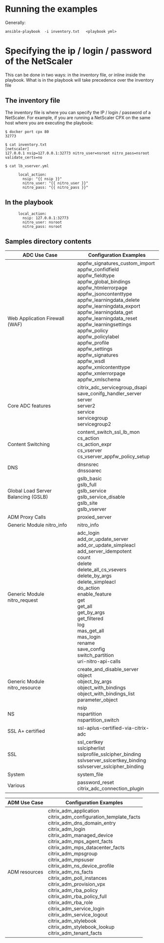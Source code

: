 # Running the examples
Generally:

```
ansible-playbook  -i inventory.txt   <playbook yml>
```
# Specifying the ip / login / password of the NetScaler
This can be done in two ways: in the inventory file, or inline inside the playbook. What is in the playbook will take precedence over the inventory file


## The inventory file
The inventory file is where you can specify the IP / login / password of a NetScaler. For example, if you are running a NetScaler CPX on the same host where you are executing the playbook:

```
$ docker port cpx 80
32773

$ cat inventory.txt
[netscaler]
127.0.0.1 nsip=127.0.0.1:32773 nitro_user=nsroot nitro_pass=nsroot validate_certs=no

$ cat lb_vserver.yml

      local_action: 
        nsip: "{{ nsip }}"
        nitro_user: "{{ nitro_user }}"
        nitro_pass: "{{ nitro_pass }}"
```

## In the playbook

```
      local_action: 
        nsip: 127.0.0.1:32773
        nitro_user: nsroot
        nitro_pass: nsroot
```

## Samples directory contents

| ADC Use Case | Configuration Examples |
| ------------ | ---------------------- |
| Web Application Firewall (WAF) | appfw\_signatures\_custom\_import <br /> appfw\_confidfield <br /> appfw\_fieldtype <br /> appfw\_global\_bindings <br /> appfw\_htmlerrorpage <br /> appfw\_jsoncontenttype <br /> appfw\_learningdata\_delete <br /> appfw\_learningdata\_export <br /> appfw\_learningdata\_get <br /> appfw\_learningdata\_reset <br /> appfw\_learningsettings <br /> appfw\_policy <br /> appfw\_policylabel <br /> appfw\_profile <br /> appfw\_settings <br /> appfw\_signatures <br /> appfw\_wsdl <br /> appfw\_xmlcontenttype <br /> appfw\_xmlerrorpage <br /> appfw\_xmlschema <br /> |
| Core ADC features | citrix\_adc\_servicegroup\_dsapi <br /> save\_conifg\_handler\_server <br /> server <br /> server2 <br /> service <br /> servicegroup <br /> servicegroup2 <br /> |
| Content Switching | content\_switch\_ssl\_lb\_mon <br /> cs\_action <br /> cs\_action\_expr <br /> cs\_vserver <br /> cs\_vserver\_appfw\_policy\_setup <br /> |
| DNS | dnsnsrec <br /> dnssoarec <br /> |
| Global Load Server Balancing (GSLB) | gslb\_basic <br /> gslb\_full <br /> gslb\_service <br /> gslb\_service\_disable <br /> gslb\_site <br /> gslb\_vserver <br /> |
| ADM Proxy Calls | proxied\_server |
| Generic Module nitro\_info | nitro\_info <br /> |
| Generic Module nitro\_request | adc\_login <br /> add\_or\_update\_server <br /> add\_or\_update\_simpleacl <br /> add\_server\_idempotent <br /> count <br /> delete <br /> delete\_all\_cs\_vsevers <br /> delete\_by\_args <br /> delete\_simpleacl <br /> do\_action <br /> enable\_feature <br /> get <br /> get\_all <br /> get\_by\_args <br /> get\_filtered <br /> log <br /> mas\_get\_all <br /> mas\_login <br /> rename <br /> save\_config <br /> switch\_partition <br /> uri-nitro-api-calls <br /> |
| Generic Module nitro\_resource | create\_and\_disable\_server <br /> object <br /> object\_by\_args <br /> object\_with\_bindings <br /> object\_with\_bindings\_list <br /> parameter\_object <br /> |
| NS | nsip <br /> nspartition <br /> nspartition\_switch <br /> |
| SSL A+ certified | ssl-aplus-certified-via-citrix-adc |
| SSL | ssl\_certkey <br /> sslcipherlist <br /> sslprofile\_sslcipher\_binding <br /> sslvserver\_sslcertkey\_binding <br /> sslvserver\_sslcipher\_binding <br /> |
| System | system\_file |
| Various | password\_reset <br /> citrix\_adc\_connection\_plugin <br /> |


| ADM Use Case | Configuration Examples |
| ------------ | ---------------------- |
| ADM resources | citrix\_adm\_application <br /> citrix\_adm\_configuration\_template\_facts <br /> citrix\_adm\_dns\_domain\_entry <br /> citrix\_adm\_login <br /> citrix\_adm\_managed\_device <br /> citrix\_adm\_mps\_agent\_facts <br /> citrix\_adm\_mps\_datacenter\_facts <br /> citrix\_adm\_mpsgroup <br /> citrix\_adm\_mpsuser <br /> citrix\_adm\_ns\_device\_profile <br /> citrix\_adm\_ns\_facts <br /> citrix\_adm\_poll\_instances <br /> citrix\_adm\_provision\_vpx <br /> citrix\_adm\_rba\_policy <br /> citrix\_adm\_rba\_policy\_full <br /> citrix\_adm\_rba\_role <br /> citrix\_adm\_service\_login <br /> citrix\_adm\_service\_logout <br /> citrix\_adm\_stylebook <br /> citrix\_adm\_stylebook\_lookup <br /> citrix\_adm\_tenant\_facts <br /> |
